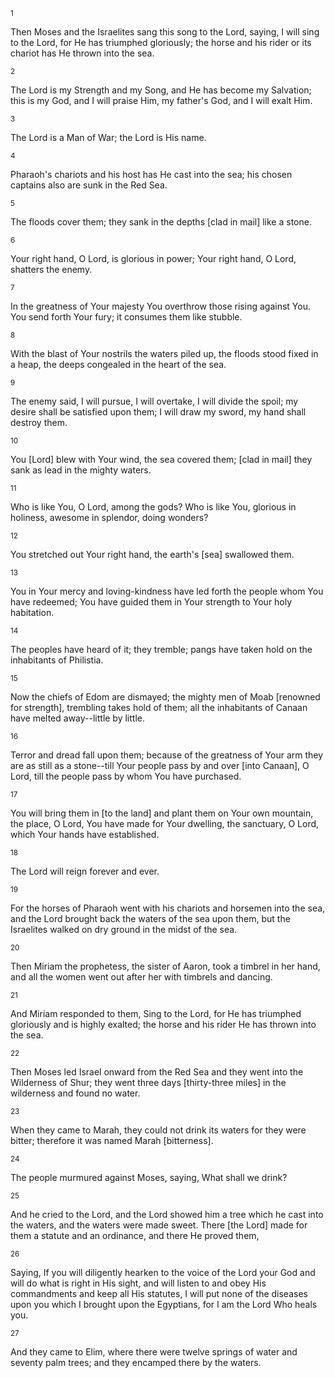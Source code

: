 <sup>1</sup> 

Then Moses and the Israelites sang this song to the Lord, saying, I will sing to the Lord, for He has triumphed gloriously; the horse and his rider or its chariot has He thrown into the sea. 

<sup>2</sup> 

The Lord is my Strength and my Song, and He has become my Salvation; this is my God, and I will praise Him, my father's God, and I will exalt Him. 

<sup>3</sup> 

The Lord is a Man of War; the Lord is His name. 

<sup>4</sup> 

Pharaoh's chariots and his host has He cast into the sea; his chosen captains also are sunk in the Red Sea. 

<sup>5</sup> 

The floods cover them; they sank in the depths [clad in mail] like a stone. 

<sup>6</sup> 

Your right hand, O Lord, is glorious in power; Your right hand, O Lord, shatters the enemy. 

<sup>7</sup> 

In the greatness of Your majesty You overthrow those rising against You. You send forth Your fury; it consumes them like stubble. 

<sup>8</sup> 

With the blast of Your nostrils the waters piled up, the floods stood fixed in a heap, the deeps congealed in the heart of the sea. 

<sup>9</sup> 

The enemy said, I will pursue, I will overtake, I will divide the spoil; my desire shall be satisfied upon them; I will draw my sword, my hand shall destroy them. 

<sup>10</sup> 

You [Lord] blew with Your wind, the sea covered them; [clad in mail] they sank as lead in the mighty waters. 

<sup>11</sup> 

Who is like You, O Lord, among the gods? Who is like You, glorious in holiness, awesome in splendor, doing wonders? 

<sup>12</sup> 

You stretched out Your right hand, the earth's [sea] swallowed them. 

<sup>13</sup> 

You in Your mercy and loving-kindness have led forth the people whom You have redeemed; You have guided them in Your strength to Your holy habitation. 

<sup>14</sup> 

The peoples have heard of it; they tremble; pangs have taken hold on the inhabitants of Philistia. 

<sup>15</sup> 

Now the chiefs of Edom are dismayed; the mighty men of Moab [renowned for strength], trembling takes hold of them; all the inhabitants of Canaan have melted away--little by little. 

<sup>16</sup> 

Terror and dread fall upon them; because of the greatness of Your arm they are as still as a stone--till Your people pass by and over [into Canaan], O Lord, till the people pass by whom You have purchased. 

<sup>17</sup> 

You will bring them in [to the land] and plant them on Your own mountain, the place, O Lord, You have made for Your dwelling, the sanctuary, O Lord, which Your hands have established. 

<sup>18</sup> 

The Lord will reign forever and ever. 

<sup>19</sup> 

For the horses of Pharaoh went with his chariots and horsemen into the sea, and the Lord brought back the waters of the sea upon them, but the Israelites walked on dry ground in the midst of the sea. 

<sup>20</sup> 

Then Miriam the prophetess, the sister of Aaron, took a timbrel in her hand, and all the women went out after her with timbrels and dancing. 

<sup>21</sup> 

And Miriam responded to them, Sing to the Lord, for He has triumphed gloriously and is highly exalted; the horse and his rider He has thrown into the sea. 

<sup>22</sup> 

Then Moses led Israel onward from the Red Sea and they went into the Wilderness of Shur; they went three days [thirty-three miles] in the wilderness and found no water. 

<sup>23</sup> 

When they came to Marah, they could not drink its waters for they were bitter; therefore it was named Marah [bitterness]. 

<sup>24</sup> 

The people murmured against Moses, saying, What shall we drink? 

<sup>25</sup> 

And he cried to the Lord, and the Lord showed him a tree which he cast into the waters, and the waters were made sweet. There [the Lord] made for them a statute and an ordinance, and there He proved them, 

<sup>26</sup> 

Saying, If you will diligently hearken to the voice of the Lord your God and will do what is right in His sight, and will listen to and obey His commandments and keep all His statutes, I will put none of the diseases upon you which I brought upon the Egyptians, for I am the Lord Who heals you. 

<sup>27</sup> 

And they came to Elim, where there were twelve springs of water and seventy palm trees; and they encamped there by the waters.